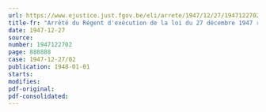 ```yaml
---
url: https://www.ejustice.just.fgov.be/eli/arrete/1947/12/27/1947122702/justel
title-fr: "Arrêté du Régent d'exécution de la loi du 27 décembre 1947 relative à une allocation compensatoire de la hausse des loyers"
date: 1947-12-27
source:
number: 1947122702
page: 888888
case: 1947-12-27/02
publication: 1948-01-01
starts:
modifies:
pdf-original:
pdf-consolidated:
---
```


